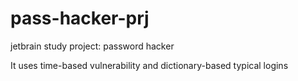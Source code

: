 # pass-hacker-prj
jetbrain study project: password hacker

It uses time-based vulnerability and dictionary-based typical logins
